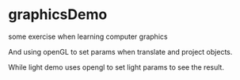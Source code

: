 graphicsDemo
============

some exercise when learning computer graphics

And using openGL to set params when translate and project objects.

While light demo uses opengl to set light params to see the result.